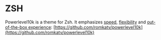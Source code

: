 # ZSH

Powerlevel10k is a theme for Zsh. It emphasizes [speed](https://github.com/romkatv/powerlevel10k#uncompromising-performance), [flexibility](https://github.com/romkatv/powerlevel10k#extremely-customizable) and [out-of-the-box experience](https://github.com/romkatv/powerlevel10k#configuration-wizard): [https://github.com/romkatv/powerlevel10k](https://github.com/romkatv/powerlevel10k)
